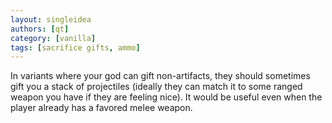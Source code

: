 ```yaml
---
layout: singleidea
authors: [qt]
category: [vanilla]
tags: [sacrifice gifts, ammo]
---
```

In variants where your god can gift non-artifacts, they should sometimes gift
you a stack of projectiles (ideally they can match it to some ranged weapon you
have if they are feeling nice). It would be useful even when the player already
has a favored melee weapon.
